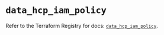# `data_hcp_iam_policy`

Refer to the Terraform Registry for docs: [`data_hcp_iam_policy`](https://registry.terraform.io/providers/hashicorp/hcp/0.110.0/docs/data-sources/iam_policy).
